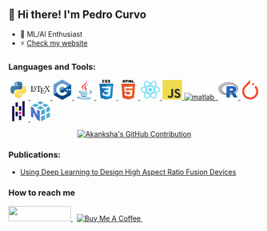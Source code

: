 ## 👋 Hi there! I'm Pedro Curvo
- 🤖 ML/AI Enthusiast 
- ⚡ [Check my website](https://pedrocurvo.github.io)

<!--
**pedrocurvo/pedrocurvo** is a ✨ _special_ ✨ repository because its `README.md` (this file) appears on your GitHub profile.

Here are some ideas to get you started:

- 🔭 I’m currently working on ...
- 🌱 I’m currently learning ...
- 👯 I’m looking to collaborate on ...
- 🤔 I’m looking for help with ...
- 💬 Ask me about ...
- 📫 How to reach me: ...
- 😄 Pronouns: ...
- ⚡ Fun fact: ...
-->


<h3 align="left">Languages and Tools:</h3>
<p align="left"> <a href="https://www.python.org/" target="_blank" rel="noreferrer">
<img src="https://raw.githubusercontent.com/devicons/devicon/master/icons/python/python-original.svg" alt="python" width="40" height="40"/> </a> <a href="https://www.w3schools.com/cpp/" target="_blank" rel="noreferrer">
<img src="https://raw.githubusercontent.com/devicons/devicon/master/icons/latex/latex-original.svg" alt="latex" width="40" height="40"/> </a> <a href="https://www.w3schools.com/cpp/" target="_blank" rel="noreferrer">
<img src="https://raw.githubusercontent.com/devicons/devicon/master/icons/cplusplus/cplusplus-original.svg" alt="cplusplus" width="40" height="40"/> </a> <a href="https://www.w3schools.com/css/" target="_blank" rel="noreferrer">
<img src="https://raw.githubusercontent.com/devicons/devicon/master/icons/java/java-original.svg" alt="r" width="40" height="40"/> </a> <a href="https://developer.mozilla.org/en-US/docs/Web/JavaScript](https://pytorch.org](https://www.java.com/en/" target="_blank" rel="noreferrer">
<img src="https://raw.githubusercontent.com/devicons/devicon/master/icons/css3/css3-original-wordmark.svg" alt="css3" width="40" height="40"/> </a> <a href="https://www.w3.org/html/" target="_blank" rel="noreferrer">
<img src="https://raw.githubusercontent.com/devicons/devicon/master/icons/html5/html5-original-wordmark.svg" alt="html5" width="40" height="40"/> </a> <a href="https://www.java.com" target="_blank" rel="noreferrer">
<img src="https://raw.githubusercontent.com/devicons/devicon/master/icons/react/react-original.svg" alt="java" width="40" height="40"/> </a> <a href="https://developer.mozilla.org/en-US/docs/Web/JavaScript" target="_blank" rel="noreferrer">
<img src="https://raw.githubusercontent.com/devicons/devicon/master/icons/javascript/javascript-original.svg" alt="javascript" width="40" height="40"/> </a> <a href="https://www.mathworks.com/" target="_blank" rel="noreferrer">
<img src="https://upload.wikimedia.org/wikipedia/commons/2/21/Matlab_Logo.png" alt="matlab" width="40" height="40"/> </a> <a href="https://www.mysql.com/" target="_blank" rel="noreferrer">
<img height="40"/> </a> <a href="https://https://www.r-project.org/about.html" target="_blank" rel="noreferrer"> 
<img src="https://raw.githubusercontent.com/devicons/devicon/master/icons/r/r-original.svg" alt="r" width="40" height="40"/> </a> <a href="https://developer.mozilla.org/en-US/docs/Web/JavaScript" target="_blank" rel="noreferrer">
<img src="https://raw.githubusercontent.com/devicons/devicon/master/icons/pytorch/pytorch-original.svg" alt="r" width="40" height="40"/> </a> <a href="https://developer.mozilla.org/en-US/docs/Web/JavaScript](https://pytorch.org" target="_blank" rel="noreferrer">
<img src="https://raw.githubusercontent.com/devicons/devicon/master/icons/pandas/pandas-original.svg" alt="r" width="40" height="40"/> </a> <a href="https://developer.mozilla.org/en-US/docs/Web/JavaScript](https://pytorch.org" target="_blank" rel="noreferrer">
<img src="https://raw.githubusercontent.com/devicons/devicon/master/icons/numpy/numpy-original.svg" alt="r" width="40" height="40"/> </a> <a href="https://developer.mozilla.org/en-US/docs/Web/JavaScript](https://pytorch.org" target="_blank" rel="noreferrer">

<p align="center">
  <a href="https://github.com/pedrocurvo">
    <img src="https://github-profile-summary-cards.vercel.app/api/cards/profile-details?username=pedrocurvo&theme=default" alt="Akanksha's GitHub Contribution"/>
  </a>
</p>

### Publications:
- [Using Deep Learning to Design High Aspect Ratio Fusion Devices](https://arxiv.org/abs/2409.00564)

<h3> How to reach me </h3>
<div>
    <a href="https://www.linkedin.com/in/pedro-curvo" target="_blank">
        <img src="https://img.shields.io/badge/LinkedIn-0077B5?style=for-the-badge&logo=linkedin&logoColor=white" height="30" width="125px">
    </a>&nbsp
    <a href="https://www.buymeacoffee.com/pcurvo" target="_blank">    
        <img src="https://cdn.buymeacoffee.com/buttons/default-orange.png" alt="Buy Me A Coffee" height="30" width="125"
    </a>&nbsp
    
</div>

